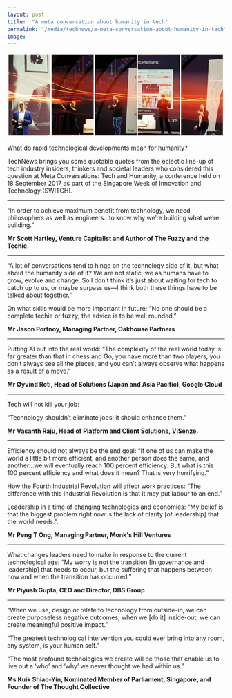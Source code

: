 ```yaml
---
layout: post
title:  "A meta conversation about humanity in tech"
permalink: "/media/technews/a-meta-conversation-about-humanity-in-tech"
image: 
---
```


![a meta conversation about humanity in tech](/images/technews/a-meta-conversation-about-humanity-in-tech-part-1.jpg)

What do rapid technological developments mean for humanity?

TechNews brings you some quotable quotes from the eclectic line-up of tech industry insiders, thinkers and societal leaders who considered this question at Meta Conversations: Tech and Humanity, a conference held on 18 September 2017 as part of the Singapore Week of Innovation and Technology (SWITCH).

---

“In order to achieve maximum benefit from technology, we need philosophers as well as engineers…to know why we’re building what we’re building.”

**Mr Scott Hartley, Venture Capitalist and Author of The Fuzzy and the Techie.**

---

“A lot of conversations tend to hinge on the technology side of it, but what about the humanity side of it? We are not static, we as humans have to grow, evolve and change. So I don’t think it’s just about waiting for tech to catch up to us, or maybe surpass us—I think both these things have to be talked about together."

On what skills would be more important in future: “No one should be a complete techie or fuzzy; the advice is to be well rounded.”

**Mr Jason Portnoy, Managing Partner, Oakhouse Partners**

---

Putting AI out into the real world: “The complexity of the real world today is far greater than that in chess and Go; you have more than two players, you don’t always see all the pieces, and you can’t always observe what happens as a result of a move.”

**Mr Øyvind Roti, Head of Solutions (Japan and Asia Pacific), Google Cloud**

---

Tech will not kill your job:

“Technology shouldn’t eliminate jobs; it should enhance them.”

**Mr Vasanth Raju, Head of Platform and Client Solutions, ViSenze.**

---

Efficiency should not always be the end goal: “If one of us can make the world a little bit more efficient, and another person does the same, and another…we will eventually reach 100 percent efficiency. But what is this 100 percent efficiency and what does it mean? That is very horrifying.”

How the Fourth Industrial Revolution will affect work practices: “The difference with this Industrial Revolution is that it may put labour to an end.”

Leadership in a time of changing technologies and economies: “My belief is that the biggest problem right now is the lack of clarity [of leadership] that the world needs.”.

**Mr Peng T Ong, Managing Partner, Monk's Hill Ventures**

---

What changes leaders need to make in response to the current technological age: “My worry is not the transition [in governance and leadership] that needs to occur, but the suffering that happens between now and when the transition has occurred.”

**Mr Piyush Gupta, CEO and Director, DBS Group**

---

“When we use, design or relate to technology from outside-in, we can create purposeless negative outcomes; when we [do it] inside-out, we can create meaningful positive impact.”

“The greatest technological intervention you could ever bring into any room, any system, is your human self.”

“The most profound technologies we create will be those that enable us to live out a ‘who’ and ‘why’ we never thought we had within us.” 

**Ms Kuik Shiao-Yin, Nominated Member of Parliament, Singapore, and Founder of The Thought Collective**

